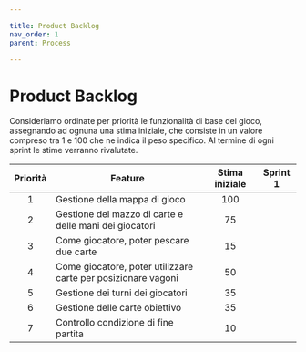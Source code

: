 ```yaml
---

title: Product Backlog
nav_order: 1
parent: Process

---
```


# Product Backlog
Consideriamo ordinate per priorità le funzionalità di base del gioco, assegnando ad ognuna una stima iniziale, che
consiste in un valore compreso tra 1 e 100 che ne indica il peso specifico. Al termine di ogni sprint le stime verranno
rivalutate.

| Priorità | Feature                                                       | Stima iniziale | Sprint 1 |
|:--------:|---------------------------------------------------------------|:--------------:|:--------:|
|    1     | Gestione della mappa di gioco                                 |      100       |          |
|    2     | Gestione del mazzo di carte e delle mani dei giocatori        |       75       |          |
|    3     | Come giocatore, poter pescare due carte                       |       15       |          |
|    4     | Come giocatore, poter utilizzare carte per posizionare vagoni |       50       |          |
|    5     | Gestione dei turni dei giocatori                              |       35       |          |
|    6     | Gestione delle carte obiettivo                                |       35       |          |
|    7     | Controllo condizione di fine partita                          |       10       |          |
